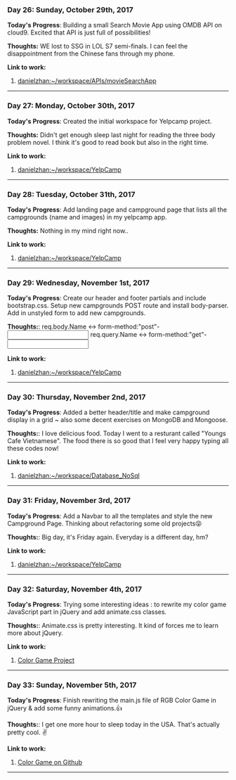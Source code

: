 
### Day 26: Sunday, October 29th, 2017

**Today's Progress**: Building a small Search Movie App using OMDB API on cloud9. Excited that API is just full of possibilities! 

**Thoughts:** WE lost to SSG in LOL S7 semi-finals. I can feel the disappointment from the Chinese fans through my phone.  

**Link to work:** 
1. [danielzhan:~/workspace/APIs/movieSearchApp](https://ide.c9.io/danielzhan/the-matrix)
---

### Day 27: Monday, October 30th, 2017

**Today's Progress**: Created the initial workspace for Yelpcamp project. 

**Thoughts:** Didn't get enough sleep last night for reading the three body problem novel. I think it's good to read book but also in the right time.

**Link to work:** 
1. [danielzhan:~/workspace/YelpCamp](https://ide.c9.io/danielzhan/the-matrix)
---

### Day 28: Tuesday, October 31th, 2017

**Today's Progress**: Add landing page and campground page that lists all the campgrounds (name and images) in my yelpcamp app.

**Thoughts:** Nothing in my mind right now.. 

**Link to work:** 
1. [danielzhan:~/workspace/YelpCamp](https://ide.c9.io/danielzhan/the-matrix)
---

### Day 29: Wednesday, November 1st, 2017

**Today's Progress**: Create our header and footer partials and include bootstrap.css. Setup new campgrounds POST route and install body-parser. Add in unstyled form to add new campgrounds.

**Thoughts:**:
req.body.Name <-> form-method:"post"-<input name="Name">
req.query.Name <-> form-method:"get"-<input name="Name">

**Link to work:** 
1. [danielzhan:~/workspace/YelpCamp](https://ide.c9.io/danielzhan/the-matrix)
---

### Day 30: Thursday, November 2nd, 2017

**Today's Progress**: Added a better header/title and make campground display in a grid ~ also some decent exercises on MongoDB and Mongoose.

**Thoughts:**: I love delicious food. Today I went to a resturant called "Youngs Cafe Vietnamese". The food there is so good that I feel very happy typing all these codes now!

**Link to work:** 
1. [danielzhan:~/workspace/Database_NoSql](https://ide.c9.io/danielzhan/the-matrix)
---

### Day 31: Friday, November 3rd, 2017

**Today's Progress**: Add a Navbar to all the templates and style the new Campground Page. Thinking about refactoring some old projects😝

**Thoughts:**: Big day, it's Friday again. Everyday is a different day, hm?

**Link to work:** 
1. [danielzhan:~/workspace/YelpCamp](https://ide.c9.io/danielzhan/the-matrix)
---

### Day 32: Saturday, November 4th, 2017

**Today's Progress**: Trying some interesting ideas : to rewrite my color game JavaScript part in jQuery and add animate.css classes.

**Thoughts:**: Animate.css is pretty interesting. It kind of forces me to learn more about jQuery.

**Link to work:** 
1. [Color Game Project](https://codepen.io/linsong/pen/xXyVad)
---

### Day 33: Sunday, November 5th, 2017

**Today's Progress**: Finish rewriting the main.js file of RGB Color Game in jQuery & add some funny animations.👍

**Thoughts:**: I get one more hour to sleep today in the USA. That's actually pretty cool. ✌️

**Link to work:** 
1. [Color Game on Github](https://github.com/happyzhanls/RGB-Color-Game)
---

